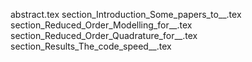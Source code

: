 abstract.tex
section_Introduction_Some_papers_to__.tex
section_Reduced_Order_Modelling_for__.tex
section_Reduced_Order_Quadrature_for__.tex
section_Results_The_code_speed__.tex
